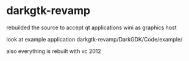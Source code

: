 # darkgtk-revamp
rebuilded the source to accept qt applications wini as graphics host

look at example application darkgtk-revamp/DarkGDK/Code/example/

also everything is rebuilt with vc 2012
